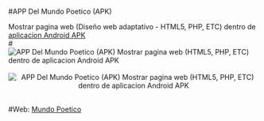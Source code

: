 ﻿#APP Del Mundo Poetico (APK)

Mostrar pagina web (Diseño web adaptativo -&nbsp;HTML5, PHP, ETC) dentro de <a href="http://tutorialesenlinea.es/439-mostrar-pagina-web_dentro-de-una-aplicacion-android-apk.html" target="_blank" title="APP Del Mundo Poetico (APK) Mostrar pagina web (HTML5, PHP, ETC) dentro de aplicacion Android APK">aplicacion Android APK</a></span></div><br>
﻿#<img src="http://tutorialesenlinea.es/uploads/posts/2016-03/1457567482_app-mundopooetico.png"  target="_blank" alt="APP Del Mundo Poetico (APK) Mostrar pagina web (HTML5, PHP, ETC) dentro de aplicacion Android APK" border="0" />
﻿<br>
﻿<img style="text-align: center;" src="http://tutorialesenlinea.es/uploads/posts/2016-03/1457567600_mundopooetico.png"  target="_blank" alt="APP Del Mundo Poetico (APK) Mostrar pagina web (HTML5, PHP, ETC) dentro de aplicacion Android APK" border="0" />
﻿<div>#Web: <a href="http://www.mundopoetico.es/" target="_blank" title="http://www.mundopoetico.es/">Mundo Poetico</a></div>
